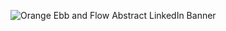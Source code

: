 ![Orange Ebb and Flow Abstract LinkedIn Banner](https://github.com/user-attachments/assets/56c82e45-6591-4157-adf3-153efe5143fe)
